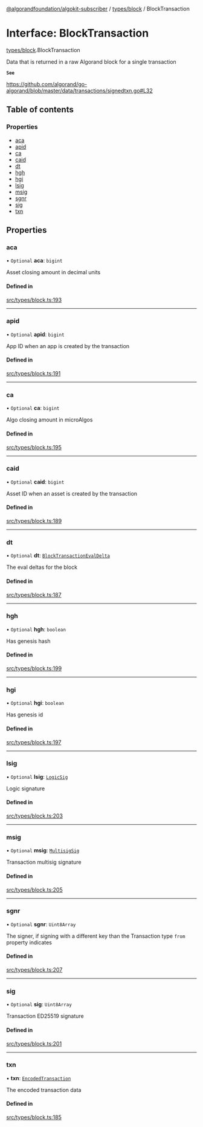 [@algorandfoundation/algokit-subscriber](../README.md) / [types/block](../modules/types_block.md) / BlockTransaction

# Interface: BlockTransaction

[types/block](../modules/types_block.md).BlockTransaction

Data that is returned in a raw Algorand block for a single transaction

**`See`**

https://github.com/algorand/go-algorand/blob/master/data/transactions/signedtxn.go#L32

## Table of contents

### Properties

- [aca](types_block.BlockTransaction.md#aca)
- [apid](types_block.BlockTransaction.md#apid)
- [ca](types_block.BlockTransaction.md#ca)
- [caid](types_block.BlockTransaction.md#caid)
- [dt](types_block.BlockTransaction.md#dt)
- [hgh](types_block.BlockTransaction.md#hgh)
- [hgi](types_block.BlockTransaction.md#hgi)
- [lsig](types_block.BlockTransaction.md#lsig)
- [msig](types_block.BlockTransaction.md#msig)
- [sgnr](types_block.BlockTransaction.md#sgnr)
- [sig](types_block.BlockTransaction.md#sig)
- [txn](types_block.BlockTransaction.md#txn)

## Properties

### aca

• `Optional` **aca**: `bigint`

Asset closing amount in decimal units

#### Defined in

[src/types/block.ts:193](https://github.com/algorandfoundation/algokit-subscriber-ts/blob/main/src/types/block.ts#L193)

___

### apid

• `Optional` **apid**: `bigint`

App ID when an app is created by the transaction

#### Defined in

[src/types/block.ts:191](https://github.com/algorandfoundation/algokit-subscriber-ts/blob/main/src/types/block.ts#L191)

___

### ca

• `Optional` **ca**: `bigint`

Algo closing amount in microAlgos

#### Defined in

[src/types/block.ts:195](https://github.com/algorandfoundation/algokit-subscriber-ts/blob/main/src/types/block.ts#L195)

___

### caid

• `Optional` **caid**: `bigint`

Asset ID when an asset is created by the transaction

#### Defined in

[src/types/block.ts:189](https://github.com/algorandfoundation/algokit-subscriber-ts/blob/main/src/types/block.ts#L189)

___

### dt

• `Optional` **dt**: [`BlockTransactionEvalDelta`](types_block.BlockTransactionEvalDelta.md)

The eval deltas for the block

#### Defined in

[src/types/block.ts:187](https://github.com/algorandfoundation/algokit-subscriber-ts/blob/main/src/types/block.ts#L187)

___

### hgh

• `Optional` **hgh**: `boolean`

Has genesis hash

#### Defined in

[src/types/block.ts:199](https://github.com/algorandfoundation/algokit-subscriber-ts/blob/main/src/types/block.ts#L199)

___

### hgi

• `Optional` **hgi**: `boolean`

Has genesis id

#### Defined in

[src/types/block.ts:197](https://github.com/algorandfoundation/algokit-subscriber-ts/blob/main/src/types/block.ts#L197)

___

### lsig

• `Optional` **lsig**: [`LogicSig`](types_block.LogicSig.md)

Logic signature

#### Defined in

[src/types/block.ts:203](https://github.com/algorandfoundation/algokit-subscriber-ts/blob/main/src/types/block.ts#L203)

___

### msig

• `Optional` **msig**: [`MultisigSig`](types_block.MultisigSig.md)

Transaction multisig signature

#### Defined in

[src/types/block.ts:205](https://github.com/algorandfoundation/algokit-subscriber-ts/blob/main/src/types/block.ts#L205)

___

### sgnr

• `Optional` **sgnr**: `Uint8Array`

The signer, if signing with a different key than the Transaction type `from` property indicates

#### Defined in

[src/types/block.ts:207](https://github.com/algorandfoundation/algokit-subscriber-ts/blob/main/src/types/block.ts#L207)

___

### sig

• `Optional` **sig**: `Uint8Array`

Transaction ED25519 signature

#### Defined in

[src/types/block.ts:201](https://github.com/algorandfoundation/algokit-subscriber-ts/blob/main/src/types/block.ts#L201)

___

### txn

• **txn**: [`EncodedTransaction`](types_block.EncodedTransaction.md)

The encoded transaction data

#### Defined in

[src/types/block.ts:185](https://github.com/algorandfoundation/algokit-subscriber-ts/blob/main/src/types/block.ts#L185)
